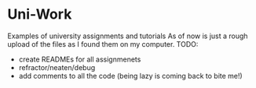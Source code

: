 # Uni-Work
Examples of university assignments and tutorials
As of now is just a rough upload of the files as I found them on my computer.
TODO: 
* create READMEs for all assignmenets 
* refractor/neaten/debug
* add comments to all the code (being lazy is coming back to bite me!)
